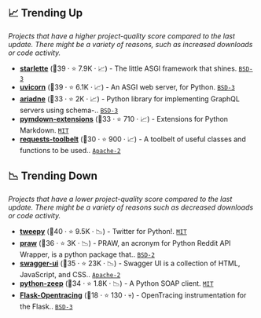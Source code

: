 ## 📈 Trending Up

_Projects that have a higher project-quality score compared to the last update. There might be a variety of reasons, such as increased downloads or code activity._

- <b><a href="https://github.com/encode/starlette">starlette</a></b> (🥈39 ·  ⭐ 7.9K · 📈) - The little ASGI framework that shines. <code><a href="http://bit.ly/3aKzpTv">BSD-3</a></code>
- <b><a href="https://github.com/encode/uvicorn">uvicorn</a></b> (🥇39 ·  ⭐ 6.1K · 📈) - An ASGI web server, for Python. <code><a href="http://bit.ly/3aKzpTv">BSD-3</a></code>
- <b><a href="https://github.com/mirumee/ariadne">ariadne</a></b> (🥈33 ·  ⭐ 2K · 📈) - Python library for implementing GraphQL servers using schema-.. <code><a href="http://bit.ly/3aKzpTv">BSD-3</a></code> <code><img src="https://graphql.org/img/logo.svg" style="display:inline;" width="13" height="13"></code>
- <b><a href="https://github.com/facelessuser/pymdown-extensions">pymdown-extensions</a></b> (🥈33 ·  ⭐ 710 · 📈) - Extensions for Python Markdown. <code><a href="http://bit.ly/34MBwT8">MIT</a></code>
- <b><a href="https://github.com/requests/toolbelt">requests-toolbelt</a></b> (🥉30 ·  ⭐ 900 · 📈) - A toolbelt of useful classes and functions to be used.. <code><a href="http://bit.ly/3nYMfla">Apache-2</a></code>

## 📉 Trending Down

_Projects that have a lower project-quality score compared to the last update. There might be a variety of reasons such as decreased downloads or code activity._

- <b><a href="https://github.com/tweepy/tweepy">tweepy</a></b> (🥇40 ·  ⭐ 9.5K · 📉) - Twitter for Python!. <code><a href="http://bit.ly/34MBwT8">MIT</a></code>
- <b><a href="https://github.com/praw-dev/praw">praw</a></b> (🥈36 ·  ⭐ 3K · 📉) - PRAW, an acronym for Python Reddit API Wrapper, is a python package that.. <code><a href="http://bit.ly/3rqEWVr">BSD-2</a></code>
- <b><a href="https://github.com/swagger-api/swagger-ui">swagger-ui</a></b> (🥇35 ·  ⭐ 23K · 📉) - Swagger UI is a collection of HTML, JavaScript, and CSS.. <code><a href="http://bit.ly/3nYMfla">Apache-2</a></code> <code><img src="https://www.openapis.org/wp-content/uploads/sites/3/2016/11/favicon.png" style="display:inline;" width="13" height="13"></code>
- <b><a href="https://github.com/mvantellingen/python-zeep">python-zeep</a></b> (🥈34 ·  ⭐ 1.8K · 📉) - A Python SOAP client. <code><a href="http://bit.ly/34MBwT8">MIT</a></code>
- <b><a href="https://github.com/opentracing-contrib/python-flask">Flask-Opentracing</a></b> (🥉18 ·  ⭐ 130 · 💀) - OpenTracing instrumentation for the Flask.. <code><a href="http://bit.ly/3aKzpTv">BSD-3</a></code> <code><img src="https://flask.palletsprojects.com/en/1.1.x/_static/flask-icon.png" style="display:inline;" width="13" height="13"></code>

